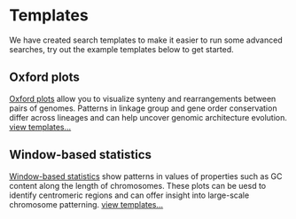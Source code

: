 # Templates

We have created search templates to make it easier to run some advanced searches, try out the example templates below to get started.

## Oxford plots

[Oxford plots](/templates/oxford) allow you to visualize synteny and rearrangements between pairs of genomes. Patterns in linkage group and gene order conservation differ across lineages and can help uncover genomic architecture evolution. [view templates...](/templates/oxford)

## Window-based statistics

[Window-based statistics](/templates/windows) show patterns in values of properties such as GC content along the length of chromosomes. These plots can be uesd to identify centromeric regions and can offer insight into large-scale chromosome patterning. [view templates...](/templates/windows)
